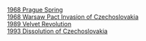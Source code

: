 [1968 Prague Spring](1968%20Prague%20Spring)  
[1968 Warsaw Pact Invasion of Czechoslovakia](1968%20Warsaw%20Pact%20Invasion%20of%20Czechoslovakia)  
[1989 Velvet Revolution](1989%20Velvet%20Revolution)  
[1993 Dissolution of Czechoslovakia](1993%20Dissolution%20of%20Czechoslovakia)  